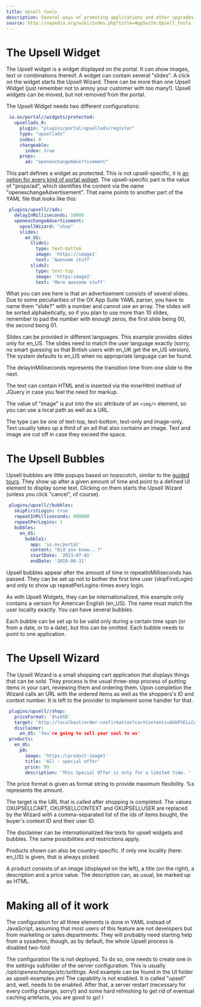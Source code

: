 ```yaml
---
title: Upsell tools
description: Several ways of promoting applications and other upgrades for OX App Suite. 
source: http://oxpedia.org/wiki/index.php?title=AppSuite:Upsell_tools
---
```


# The Upsell Widget

The Upsell widget is a widget displayed on the portal. 
It can show images, text or combinations thereof. 
A widget can contain several "slides". 
A click on the widget starts the Upsell Wizard. 
There can be more than one Upsell Widget (just remember not to annoy your customer with too many!). 
Upsell widgets can be moved, but not removed from the portal.

The Upsell Widget needs two different configurations:

```yaml
 io.ox/portal//widgets/protected:
   upsellads_0:
     plugin: "plugins/portal/upsellads/register"
     type: "upsellads"
     index: 0
     changeable:
       index: true
     props:
       ad: "openexchangeAdvertisement"
```

This part defines a widget as protected. 
This is not upsell-specific, it is [an option for every kind of portal widget](http://oxpedia.org/wiki/index.php?title=AppSuite:Configuring_portal_plugins). 
The upsell-specific part is the value of "props/ad", which identifies the content via the name "openexchangeAdvertisement". 
That name points to another part of the YAML file that looks like this:

```yaml
 plugins/upsell//ads:
   delayInMilliseconds: 10000
   openexchangeAdvertisement:
     upsellWizard: "shop"
     slides:
       en_US:
         slide1:
           type: text-bottom
           image: 'https://image1'
           text: 'Awesome stuff'
         slide2:
           type: text-top
           image: 'https:image2'
           text: 'More awesome stuff'
```

What you can see here is that an advertisement consists of several slides. 
Due to some peculiarities of the OX App Suite YAML parser, you have to name them "slide?" with a number and cannot use an array. 
The slides will be sorted alphabetically, so if you plan to use more than 10 slides, remember to pad the number with enough zeros, the first slide being 00, the second being 01.

Slides can be provided in different languages. 
This example provides slides only for en_US. 
The slides need to match the user language exactly (sorry, no smart guessing so that British users with en_UK get the en_US version). 
The system defaults to en_US when no appropriate language can be found.

The delayInMilliseconds represents the transition time from one slide to the next.

The text can contain HTML and is inserted via the innerHtml method of JQuery in case you feel the need for markup.

The value of "image" is put into the src attribute of an `<img/>` element, so you can use a local path as well as a URL.

The type can be one of text-top, text-bottom, text-only and image-only. 
Text usually takes up a third of an ad that also contains an image. 
Text and image are cut off in case they exceed the space.

# The Upsell Bubbles

Upsell bubbles are little popups based on hopscotch, similar to the [guided tours](ui/components/wizards/guided-tours.html).
They show up after a given amount of time and point to a defined UI element to display some text. 
Clicking on them starts the Upsell Wizard (unless you click "cancel", of course).

```yaml
 plugins/upsell//bubbles:
   skipFirstLogin: true
   repeatInMilliseconds: 900000
   repeatPerLogins: 1
   bubbles:
     en_US:
       bubble1:
         app: 'io.ox/portal'
         content: "Did you know...?"
         startDate: '2013-07-01'
         endDate: '2019-06-31'
```

Upsell bubbles appear after the amount of time in repeatInMilliseconds has passed. 
They can be set up not to bother the first time user (skipFirstLogin) and only to show up repeatPerLogins-times every login.

As with Upsell Widgets, they can be internationalized, this example only contains a version for American English (en_US). 
The name must match the user locality exactly. 
You can have several bubbles.

Each bubble can be set up to be valid only during a certain time span (or from a date, or to a date), but this can be omitted. 
Each bubble needs to point to one application.

# The Upsell Wizard

The Upsell Wizard is a small shopping cart application that displays things that can be sold. 
They process is the usual three-step process of putting items in your cart, reviewing them and ordering them. 
Upon completion the Wizard calls an URL with the ordered items as well as the shoppers's ID and context number. 
It is left to the provider to implement some handler for that.

```yaml
 plugins/upsell//shop:
   priceFormat: '$%sUSD'
   target: 'http://localhost/order-confirmation?cartContents=OXUPSELLCART&context=OXUPSELLCONTEXT&user=OXUPSELLUSER'
   disclaimer:
     en_US: 'You're going to sell your soul to us'
 products:
   en_US:
     p0:
       image: 'https://product-image1'
       title: 'All - special offer'
       price: 99
       description: 'This Special Offer is only for a limited time. '
```

The price format is given as format string to provide maximum flexibility. %s represents the amount.

The target is the URL that is called after shopping is completed. 
The values OXUPSELLCART, OXUPSELLCONTEXT and OXUPSELLUSER are replaced by the Wizard with a comma-separated list of the ids of items bought, the buyer's context ID and their user ID.

The disclaimer can be internationalized like texts for upsell widgets and bubbles. 
The same possibilities and restrictions apply.

Products shown can also be country-specific. 
If only one locality (here: en_US) is given, that is always picked.

A product consists of an image (displayed on the left), a title (on the right), a description and a price value. 
The description can, as usual, be marked up as HTML.

# Making all of it work

The configuration for all three elements is done in YAML instead of JavaScript, assuming that most users of this feature are not developers but from marketing or sales departments. 
They will probably need starting help from a sysadmin, though, as by default, the whole Upsell process is disabled two-fold:

The configuration file is not deployed. 
To do so, one needs to create one in the settings subfolder of the server configuration. 
This is usually _/opt/openexchange/etc/settings_. 
And example can be found in the UI folder as upsell-examples.yml
The capability is not enabled. It is called "upsell" and, well, needs to be enabled.
After that, a server restart (necessary for every config change, sorry!) and some hard refreshing to get rid of eventual caching artefacts, you are good to go!
I
